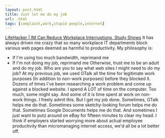 ```yaml
---
layout: post.html
title: Just let me do my job
url: .html
tags: [complaint,work,stupid people,internet]
---
```

[LifeHacker | IM Can Reduce Workplace Interruptions, Study Shows](http://lifehacker.com/395114/im-can-reduce-workplace-interruptions-study-shows) It has always driven me crazy that so many workplace IT departments block various web pages deemed as harmful to productivity. My philosophy is: 

  * If I'm using too much bandwidth, reprimand me
  * If I'm not doing my job, reprimand me
Otherwise, trust me to be an adult and do my job. Who are you to say what web sites I might need to do my job? At my previous job, we used GTalk all the time for legitimate work purposes (In addition to non-work purposes) before they blocked it. Dozens of times I've been researching a work problem and come up against a blocked website. I spend A LOT of time on the computer. Too much, some might say. And some of it is time spent at work on non-work things. I freely admit this. But I get my job done. Sometimes, GTalk helps me do that. Sometimes some sketchy-looking forum helps me do that. Sometimes Google Documents helps me do that. And sometimes I just want to putz around on eBay for fifteen minutes to clear my head. I think if employers started worrying more about actual employee productivity than micromanaging internet access, we'd all be a lot better off.
